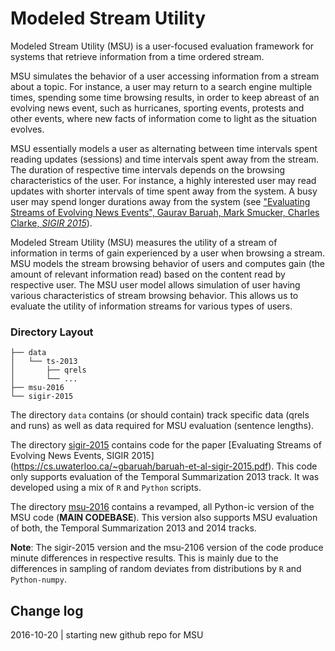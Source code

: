 # Modeled Stream Utility

Modeled Stream Utility (MSU) is a user-focused evaluation framework for
systems that retrieve information from a time ordered stream.

MSU simulates the behavior of a user accessing information from a stream about
a topic.  For instance, a user may return to a search engine multiple times,
spending some time browsing results, in order to keep abreast of an evolving
news event, such as hurricanes, sporting events, protests and other events,
where new facts of information come to light as the situation evolves.

MSU essentially models a user as alternating between time intervals spent reading updates (sessions) and time intervals spent away from the stream.
The duration of respective time intervals depends on the browsing characteristics of the user. For instance, a highly interested user may read updates with shorter intervals of time spent away from the system. A busy user may spend longer durations away from the system 
(see ["Evaluating Streams of Evolving News Events", Gaurav Baruah, Mark
Smucker, Charles Clarke, _SIGIR
2015_](https://cs.uwaterloo.ca/~gbaruah/baruah-et-al-sigir-2015.pdf)).

Modeled Stream Utility (MSU) measures the utility of a stream of information in terms of gain experienced by a user when browsing a stream.
MSU models the stream browsing behavior of users and computes gain (the amount of relevant information read) based on the content read by respective user. 
The MSU user model allows simulation of user having various characteristics of stream browsing behavior. This allows us to evaluate the utility  of information streams for various types of users.

### Directory Layout
```
├── data
│   └── ts-2013
│       ├── qrels
│       └── ...
├── msu-2016
└── sigir-2015
```

The directory ```data``` contains (or should contain) track specific data (qrels and runs) as well as data required for MSU evaluation (sentence lengths).


The directory [sigir-2015](sigir-2015/Readme.md) contains code for the paper [Evaluating Streams of Evolving News Events, SIGIR 2015] (https://cs.uwaterloo.ca/~gbaruah/baruah-et-al-sigir-2015.pdf). This code only supports evaluation of the Temporal Summarization 2013 track. It was developed using a mix of ```R``` and ```Python``` scripts.

The directory [msu-2016](msu-2016/Readme.md) contains a revamped, all Python-ic version of the MSU code (**MAIN CODEBASE**). This version also supports MSU evaluation of both, the Temporal Summarization 2013 and 2014 tracks. 

**Note**: The sigir-2015 version and the msu-2106 version of the code produce minute differences in respective results. This is mainly due to the differences in sampling of random deviates from distributions by ```R``` and ```Python-numpy```.

## Change log
2016-10-20  |  starting new github repo for MSU  